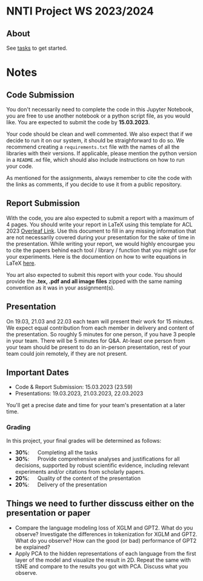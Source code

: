 # NNTI Project WS 2023/2024

## About

See [tasks](./tasks) to get started.

# Notes

## Code Submission

You don't necessarily need to complete the code in this Jupyter Notebook, you are free to use another notebook or a python script file, as you would like. You are expected to submit the code by **15.03.2023**.

Your code should be clean and well commented. We also expect that if we decide to run it on our system, it should be straighforward to do so. We recommend creating a ```requirements.txt``` file with the names of all the libraries with their versions. If applicable, please mention the python version in a ```README.md``` file, which should also include instructions on how to run your code.

As mentioned for the assignments, always remember to cite the code with the links as comments, if you decide to use it from a public repository.

## Report Submission

With the code, you are also expected to submit a report with a maximum of 4 pages. You should write your report in LaTeX using this template for ACL 2023 [Overleaf Link](https://www.overleaf.com/latex/templates/acl-2023-proceedings-template/qjdgcrdwcnwp). Use this document to fill in any missing information that are not necessarily covered during your presentation for the sake of time in the presentation. While writing your report, we would highly encourgae you to cite the papers behind each tool / library / function that you might use for your experiments. Here is the documention on how to write equations in LaTeX [here](https://www.overleaf.com/learn/latex/Mathematical_expressions).

You art also expected to submit this report with your code. You should provide the **.tex, .pdf and all image files** zipped with the same naming convention as it was in your assignment(s).

## Presentation

On 19.03, 21.03 and 22.03 each team will present their work for 15 minutes. We expect equal contribution from each member in delivery and content of the presentation. So roughly 5 minutes for one person, if you have 3 people in your team. There will be 5 minutes for Q&A. At-least one person from your team should be present to do an in-person presentation, rest of your team could join remotely, if they are not present.

## Important Dates

 - Code & Report Submission: 15.03.2023 (23.59)
 - Presentations: 19.03.2023, 21.03.2023, 22.03.2023
 
 You'll get a precise date and time for your team's presentation at a later time.

### Grading

In this project, your final grades will be determined as follows:

 - **30%**: &emsp; Completing all the tasks
 - **30%**: &emsp; Provide comprehensive analyses and justifications for all decisions, supported by robust scientific evidence, including relevant experiments and/or citations from scholarly papers.
 - **20%**: &emsp; Quality of the content of the presentation
 - **20%**: &emsp; Delivery of the presentation

 ## Things we need to further disscuss either on the presentation or paper
 - Compare the language modeling loss of XGLM and GPT2. What do you observe? Investigate the differences in tokenization for XGLM and GPT2. What do you observe? How can the good (or bad) performance of GPT2 be explained?
 - Apply PCA to the hidden representations of each language from the first layer of the model and visualize the result in 2D. Repeat the same with tSNE and compare to the results you got with PCA. Discuss what you observe. 